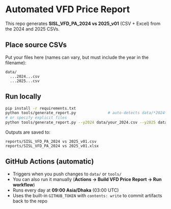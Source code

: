 # Automated VFD Price Report

This repo generates **SISL_VFD_PA_2024 vs 2025_v01** (CSV + Excel) from the 2024 and 2025 CSVs.

## Place source CSVs
Put your files here (names can vary, but must include the year in the filename):
```
data/
  ...2024...csv
  ...2025...csv
```

## Run locally
```bash
pip install -r requirements.txt
python tools/generate_report.py              # auto-detects data/*2024*.csv and *2025*.csv
# or specify explicit files
python tools/generate_report.py --y2024 data/your_2024.csv --y2025 data/your_2025.csv
```

Outputs are saved to:
```
reports/SISL_VFD_PA_2024 vs 2025_v01.csv
reports/SISL_VFD_PA_2024 vs 2025_v01.xlsx
```

## GitHub Actions (automatic)
- Triggers when you push changes to `data/` or `tools/`
- You can also run it manually (**Actions → Build VFD Price Report → Run workflow**)
- Runs every day at **09:00 Asia/Dhaka** (03:00 UTC)
- Uses the built-in `GITHUB_TOKEN` with `contents: write` to commit artifacts back to the repo
